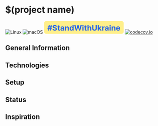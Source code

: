 # $(project name)

![Linux](https://svgshare.com/i/Zhy.svg)
![macOS](https://svgshare.com/i/ZjP.svg)
[![StandWithUkraine](https://raw.githubusercontent.com/vshymanskyy/StandWithUkraine/main/badges/StandWithUkraine.svg)](https://github.com/vshymanskyy/StandWithUkraine/blob/main/docs/README.md)
[![codecov.io](https://codecov.io/github/YarikRevich/ResourceTracker/branch/master/graph/badge.svg)](https://codecov.io/github/YarikRevich/ResourceTracker)

## General Information

## Technologies

## Setup

## Status

## Inspiration

